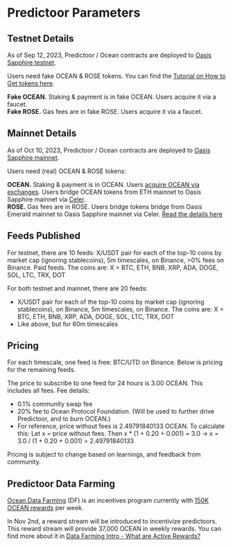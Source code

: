 # Predictoor Parameters

## Testnet Details
As of Sep 12, 2023, Predictoor / Ocean contracts are deployed to [Oasis Sapphire testnet](https://docs.oasis.io/dapp/sapphire/#testnet).

Users need fake OCEAN & ROSE tokens. You can find the [Tutorial on How to Get tokens here](https://github.com/oceanprotocol/pdr-backend/blob/main/READMEs/testnet-faucet.md).

**Fake OCEAN.** Staking & payment is in fake OCEAN. Users acquire it via a faucet.  
**Fake ROSE.** Gas fees are in fake ROSE. Users acquire it via a faucet.  

## Mainnet Details
As of Oct 10, 2023, Predictoor / Ocean contracts are deployed to [Oasis Sapphire mainnet](https://docs.oasis.io/dapp/sapphire/#mainnet).  

Users need (real) OCEAN & ROSE tokens:  

**OCEAN.** Staking & payment is in OCEAN. Users [acquire OCEAN via exchanges](https://oceanprotocol.com/about-us/ocean-token#get). Users bridge OCEAN tokens from ETH mainnet to Oasis Sapphire mainnet via [Celer](https://celer.network/).  
**ROSE.** Gas fees are in ROSE. Users bridge tokens bridge from Oasis Emerald mainnet to Oasis Sapphire mainnet via Celer. [Read the details here](https://oasisprotocol.org/blog/celer-messaging-bridge-integration)

## Feeds Published
For testnet, there are 10 feeds: X/USDT pair for each of the top-10 coins by market cap (ignoring stablecoins), 5m timescales, on Binance, >0% fees on Binance. Paid feeds. The coins are: X = BTC, ETH, BNB, XRP, ADA, DOGE, SOL, LTC, TRX, DOT

For both testnet and mainnet, there are 20 feeds:
- X/USDT pair for each of the top-10 coins by market cap (ignoring stablecoins), on Binance, 5m timescales, on Binance. The coins are: X = BTC, ETH, BNB, XRP, ADA, DOGE, SOL, LTC, TRX, DOT
- Like above, but for 60m timescales

## Pricing
For each timescale, one feed is free: BTC/UTD on Binance.  Below is pricing for the remaining feeds.  

The price to subscribe to one feed for 24 hours is 3.00 OCEAN. This includes all fees. Fee details:
- 0.1% community swap fee  
- 20% fee to Ocean Protocol Foundation. (Will be used to further drive Predictoor, and to burn OCEAN.)  
- For reference, price without fees is 2.49791840133 OCEAN. To calculate this: Let x = price without fees. Then x * (1 + 0.20 + 0.001) = 3.0 → x = 3.0 / (1 + 0.20 + 0.001) = 2.49791840133  

Pricing is subject to change based on learnings, and feedback from community.  

## Predictoor Data Farming
[Ocean Data Farming](https://df.oceandao.org/rewards) (DF) is an incentives program currently with [150K OCEAN rewards](../rewards/df-intro.md#reward-schedule) per week.

In Nov 2nd, a reward stream will be introduced to incentivize predictoors. This reward stream will provide 37,000 OCEAN in weekly rewards. You can find more about it in [Data Farming Intro - What are Active Rewards?](../rewards/df-intro.md#what-are-active-rewards)